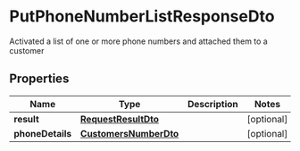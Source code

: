 

# PutPhoneNumberListResponseDto

Activated a list of one or more phone numbers and attached them to a customer
## Properties

Name | Type | Description | Notes
------------ | ------------- | ------------- | -------------
**result** | [**RequestResultDto**](RequestResultDto.md) |  |  [optional]
**phoneDetails** | [**CustomersNumberDto**](CustomersNumberDto.md) |  |  [optional]



